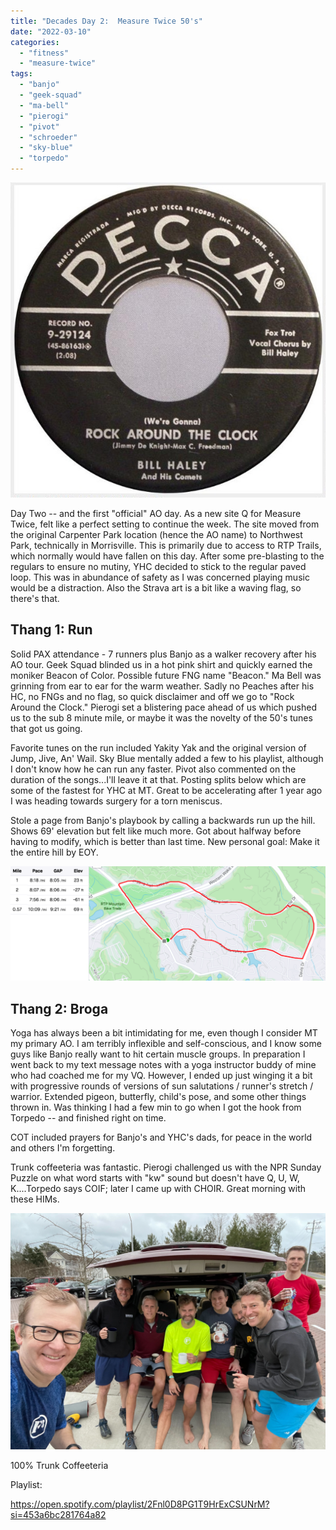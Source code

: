 ```yaml
---
title: "Decades Day 2:  Measure Twice 50's"
date: "2022-03-10"
categories: 
  - "fitness"
  - "measure-twice"
tags: 
  - "banjo"
  - "geek-squad"
  - "ma-bell"
  - "pierogi"
  - "pivot"
  - "schroeder"
  - "sky-blue"
  - "torpedo"
---
```


![](images/Rock_Around_the_Clock.jpg)

Day Two -- and the first "official" AO day. As a new site Q for Measure Twice, felt like a perfect setting to continue the week. The site moved from the original Carpenter Park location (hence the AO name) to Northwest Park, technically in Morrisville. This is primarily due to access to RTP Trails, which normally would have fallen on this day. After some pre-blasting to the regulars to ensure no mutiny, YHC decided to stick to the regular paved loop. This was in abundance of safety as I was concerned playing music would be a distraction. Also the Strava art is a bit like a waving flag, so there's that.

## Thang 1: Run

Solid PAX attendance - 7 runners plus Banjo as a walker recovery after his AO tour. Geek Squad blinded us in a hot pink shirt and quickly earned the moniker Beacon of Color. Possible future FNG name "Beacon." Ma Bell was grinning from ear to ear for the warm weather. Sadly no Peaches after his HC, no FNGs and no flag, so quick disclaimer and off we go to "Rock Around the Clock." Pierogi set a blistering pace ahead of us which pushed us to the sub 8 minute mile, or maybe it was the novelty of the 50's tunes that got us going.

Favorite tunes on the run included Yakity Yak and the original version of Jump, Jive, An' Wail. Sky Blue mentally added a few to his playlist, although I don't know how he can run any faster. Pivot also commented on the duration of the songs...I'll leave it at that. Posting splits below which are some of the fastest for YHC at MT. Great to be accelerating after 1 year ago I was heading towards surgery for a torn meniscus.  
  
Stole a page from Banjo's playbook by calling a backwards run up the hill. Shows 69' elevation but felt like much more. Got about halfway before having to modify, which is better than last time. New personal goal: Make it the entire hill by EOY.

![](images/Screen-Shot-2022-03-08-at-6.09.26-PM-1024x373.png)

## Thang 2: Broga

Yoga has always been a bit intimidating for me, even though I consider MT my primary AO. I am terribly inflexible and self-conscious, and I know some guys like Banjo really want to hit certain muscle groups. In preparation I went back to my text message notes with a yoga instructor buddy of mine who had coached me for my VQ. However, I ended up just winging it a bit with progressive rounds of versions of sun salutations / runner's stretch / warrior. Extended pigeon, butterfly, child's pose, and some other things thrown in. Was thinking I had a few min to go when I got the hook from Torpedo -- and finished right on time.

COT included prayers for Banjo's and YHC's dads, for peace in the world and others I'm forgetting.

Trunk coffeeteria was fantastic. Pierogi challenged us with the NPR Sunday Puzzle on what word starts with "kw" sound but doesn't have Q, U, W, K....Torpedo says COIF; later I came up with CHOIR. Great morning with these HIMs.

![](images/Image-from-iOS-2.jpg)

100% Trunk Coffeeteria

Playlist:

https://open.spotify.com/playlist/2Fnl0D8PG1T9HrExCSUNrM?si=453a6bc281764a82
